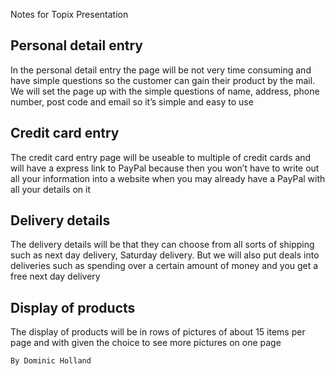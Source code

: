 Notes for Topix Presentation

Personal detail entry
----------------------

In the personal detail entry the page will be not very time consuming and have simple questions so 
the customer can gain their product by the mail. We will set the page up with the simple questions 
of name, address, phone number, post code and email so it’s simple and easy to use 

Credit card entry
-----------------

The credit card entry page will be useable to multiple of credit cards and will have a express link to 
PayPal because then you won’t have to write out all your information into a website when you may 
already have a PayPal with all your details on it 

Delivery details
----------------

The delivery details will be that they can choose from all sorts of shipping such as next day delivery, 
Saturday delivery. But we will also put deals into deliveries such as spending over a certain amount 
of money and you get a free next day delivery 

Display of products
-------------------

The display of products will be in rows of pictures of about 15 items per page and with given the 
choice to see more pictures on one page

<code>By Dominic Holland</code>
